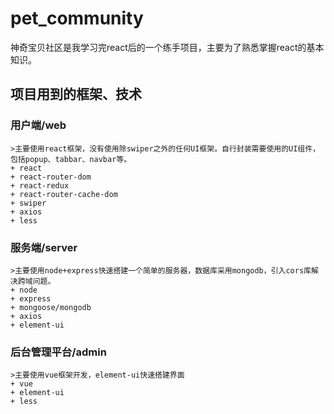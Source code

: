 # pet_community
神奇宝贝社区是我学习完react后的一个练手项目，主要为了熟悉掌握react的基本知识。

## 项目用到的框架、技术
  ### 用户端/web
    >主要使用react框架，没有使用除swiper之外的任何UI框架。自行封装需要使用的UI组件，包括popup、tabbar、navbar等。
    + react
    + react-router-dom
    + react-redux
    + react-router-cache-dom
    + swiper
    + axios
    + less
  ### 服务端/server
    >主要使用node+express快速搭建一个简单的服务器，数据库采用mongodb，引入cors库解决跨域问题。
    + node
    + express
    + mongoose/mongodb
    + axios
    + element-ui
  ### 后台管理平台/admin
    >主要使用vue框架开发，element-ui快速搭建界面
    + vue
    + element-ui
    + less
